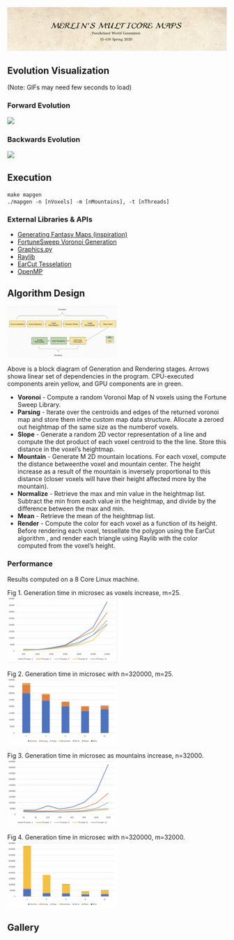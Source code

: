 <img src="documentation/title.png">

## Evolution Visualization
(Note: GIFs may need few seconds to load)

### Forward Evolution
<img src="documentation/evolution_forward.gif" width="50%">

### Backwards Evolution
<img src="documentation/evolution_backwards.gif" width="50%">

## Execution

```
make mapgen
./mapgen -n [nVoxels] -m [nMountains], -t [nThreads]
```

### External Libraries & APIs

* [Generating Fantasy Maps (inspiration)](http://mewo2.com/notes/terrain/)
* [FortuneSweep Voronoi Generation](https://github.com/JCash/voronoi)
* [Graphics.py](https://mcsp.wartburg.edu/zelle/python/graphics.py)
* [Raylib](https://www.raylib.com)
* [EarCut Tesselation](https://github.com/mapbox/earcut)
* [OpenMP](https://www.openmp.org)

## Algorithm Design

<img src="documentation/block_diagram.png" width="50%">

Above is a block diagram of Generation and Rendering stages. Arrows showa linear set of dependencies in the program. CPU-executed components arein yellow, and GPU components are in green.


* **Voronoi** - Compute a random Voronoi Map of N voxels using the Fortune Sweep Library.
* **Parsing** - Iterate over the centroids and edges of the returned voronoi map and store them inthe custom map data structure. Allocate a zeroed out heightmap of the same size as the numberof voxels.
* **Slope** - Generate a random 2D vector representation of a line and compute the dot product of each voxel centroid to the the line. Store this distance in the voxel’s heightmap.
* **Mountain** - Generate M 2D mountain locations. For each voxel, compute the distance betweenthe voxel and mountain center.  The height increase as a result of the mountain is inversely proportional to this distance (closer voxels will have their height affected more by the mountain).
* **Normalize** - Retrieve the max and min value in the heightmap list. Subtract the min from each value in the heightmap, and divide by the difference between the max and min.
* **Mean** - Retrieve the mean of the heightmap list.
* **Render** - Compute the color for each voxel as a function of its height.  Before rendering each voxel, tessellate the polygon using the EarCut algorithm , and render each triangle using Raylib with the color computed from the voxel’s height.

### Performance

Results computed on a 8 Core Linux machine.

Fig 1. Generation time in microsec as voxels increase, m=25.<br>
<img src="documentation/voxel_speedup.png" width="50%">

Fig 2. Generation time in microsec with n=320000, m=25.<br>
<img src="documentation/voxel_breakdown.png" width="50%">

Fig 3. Generation time in microsec as mountains increase, n=32000.<br>
<img src="documentation/mountain_speedup.png" width="50%">

Fig 4. Generation time in microsec with n=320000, m=32000.<br>
<img src="documentation/mountain_breakdown.png" width="50%">


## Gallery
